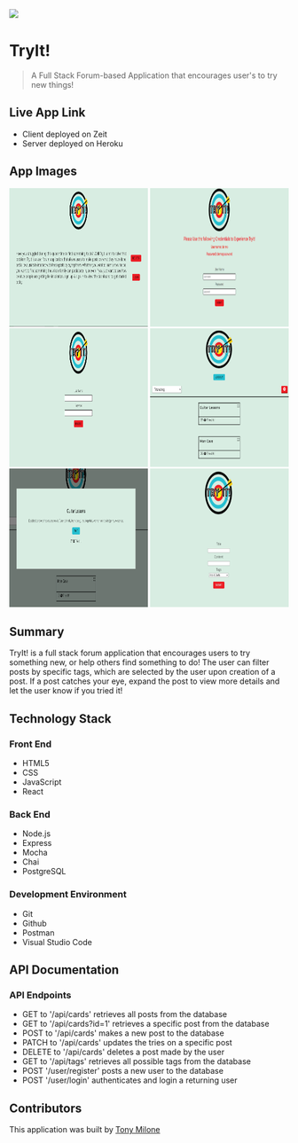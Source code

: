 <img src='./src/logo/TryItLogo.png' display='block' margin='0 auto' >

# TryIt!

> A Full Stack Forum-based Application that encourages user's to try new things!

## Live App Link

- Client deployed on Zeit
- Server deployed on Heroku

## App Images

<p text-align="center">
  <img width="250" height="250" src="./assets/Landing.PNG">
  <img width="250" height="250" src="./assets/Login.PNG">
  <img width="250" height="250" src="./assets/Registration.PNG">
  <img width="250" height="250" src="./assets/Dashboard.PNG">
  <img width="250" height="250" src="./assets/ExpandedPost.PNG">
  <img width="250" height="250" src="./assets/AddCard.PNG">
</p>

## Summary

TryIt! is a full stack forum application that encourages users to try something new, or help others find something to do! The user can filter posts by specific tags, which are selected by the user upon creation of a post. If a post catches your eye, expand the post to view more details and let the user know if you tried it!

## Technology Stack

### Front End

- HTML5
- CSS
- JavaScript
- React

### Back End

- Node.js
- Express
- Mocha
- Chai
- PostgreSQL

### Development Environment

- Git
- Github
- Postman
- Visual Studio Code

## API Documentation

### API Endpoints

- GET to '/api/cards' retrieves all posts from the database
- GET to '/api/cards?id=1' retrieves a specific post from the database
- POST to '/api/cards' makes a new post to the database
- PATCH to '/api/cards' updates the tries on a specific post
- DELETE to '/api/cards' deletes a post made by the user
- GET to '/api/tags' retrieves all possible tags from the database
- POST '/user/register' posts a new user to the database
- POST '/user/login' authenticates and login a returning user

## Contributors

This application was built by [Tony Milone](https://github.com/tomilone)
